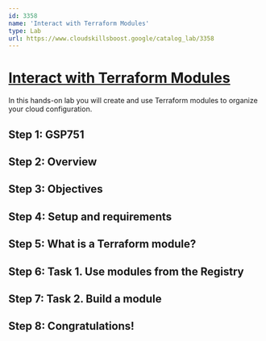 ```yaml
---
id: 3358
name: 'Interact with Terraform Modules'
type: Lab
url: https://www.cloudskillsboost.google/catalog_lab/3358
---
```


# [Interact with Terraform Modules](https://www.cloudskillsboost.google/catalog_lab/3358)

In this hands-on lab you will create and use Terraform modules to organize your cloud configuration.

## Step 1: GSP751

## Step 2: Overview

## Step 3: Objectives

## Step 4: Setup and requirements

## Step 5: What is a Terraform module?

## Step 6: Task 1. Use modules from the Registry

## Step 7: Task 2. Build a module

## Step 8: Congratulations!
